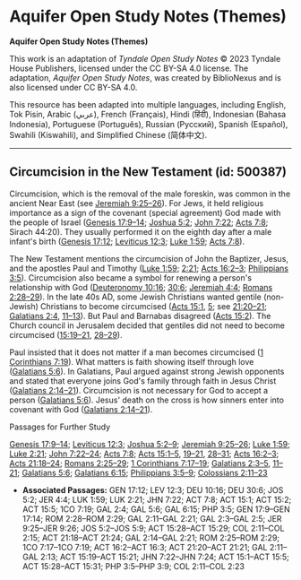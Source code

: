 # Aquifer Open Study Notes (Themes)

**Aquifer Open Study Notes (Themes)**

This work is an adaptation of *Tyndale Open Study Notes* © 2023 Tyndale House Publishers, licensed under the CC BY\-SA 4\.0 license. The adaptation, *Aquifer Open Study Notes*, was created by BiblioNexus and is also licensed under CC BY\-SA 4\.0\.

This resource has been adapted into multiple languages, including English, Tok Pisin, Arabic (عربي), French (Français), Hindi (हिंदी), Indonesian (Bahasa Indonesia), Portuguese (Português), Russian (Русский), Spanish (Español), Swahili (Kiswahili), and Simplified Chinese (简体中文).



--------------------------------

## Circumcision in the New Testament (id: 500387)

Circumcision, which is the removal of the male foreskin, was common in the ancient Near East (see [Jeremiah 9:25–26](https://ref.ly/Jer9:25-Jer9:26)). For Jews, it held religious importance as a sign of the covenant (special agreement) God made with the people of Israel ([Genesis 17:9–14](https://ref.ly/Gen17:9-Gen17:14); [Joshua 5:2](https://ref.ly/Josh5:2); [John 7:22](https://ref.ly/John7:22); [Acts 7:8](https://ref.ly/Acts7:8); Sirach 44:20\). They usually performed it on the eighth day after a male infant's birth ([Genesis 17:12](https://ref.ly/Gen17:12); [Leviticus 12:3](https://ref.ly/Lev12:3); [Luke 1:59](https://ref.ly/Luke1:59); [Acts 7:8](https://ref.ly/Acts7:8)). 

The New Testament mentions the circumcision of John the Baptizer, Jesus, and the apostles Paul and Timothy ([Luke 1:59](https://ref.ly/Luke1:59); [2:21](https://ref.ly/Luke2:21); [Acts 16:2–3](https://ref.ly/Acts16:2-Acts16:3); [Philippians 3:5](https://ref.ly/Phil3:5)). Circumcision also became a symbol for renewing a person's relationship with God ([Deuteronomy 10:16](https://ref.ly/Deut10:16); [30:6](https://ref.ly/Deut30:6); [Jeremiah 4:4](https://ref.ly/Jer4:4); [Romans 2:28–29](https://ref.ly/Rom2:28-Rom2:29)). In the late 40s AD, some Jewish Christians wanted gentile (non\-Jewish) Christians to become circumcised ([Acts 15:1](https://ref.ly/Acts15:1), [5](https://ref.ly/Acts15:5); see [21:20–21](https://ref.ly/Acts21:20-Acts21:21); [Galatians 2:4](https://ref.ly/Gal2:4), [11–13](https://ref.ly/Gal2:11-Gal2:13)). But Paul and Barnabas disagreed ([Acts 15:2](https://ref.ly/Acts15:2)). The Church council in Jerusalem decided that gentiles did not need to become circumcised ([15:19–21](https://ref.ly/Acts15:19-Acts15:21), [28–29](https://ref.ly/Acts15:28-Acts15:29)).

Paul insisted that it does not matter if a man becomes circumcised ([1 Corinthians 7:19](https://ref.ly/1Cor7:19)). What matters is faith showing itself through love ([Galatians 5:6](https://ref.ly/Gal5:6)). In Galatians, Paul argued against strong Jewish opponents and stated that everyone joins God's family through faith in Jesus Christ ([Galatians 2:14–21](https://ref.ly/Gal2:14-Gal2:21)). Circumcision is not necessary for God to accept a person ([Galatians 5:6](https://ref.ly/Gal5:6)). Jesus' death on the cross is how sinners enter into covenant with God ([Galatians 2:14–21](https://ref.ly/Gal2:14-Gal2:21)). 

Passages for Further Study

[Genesis 17:9–14](https://ref.ly/Gen17:9-Gen17:14); [Leviticus 12:3](https://ref.ly/Lev12:3); [Joshua 5:2–9](https://ref.ly/Josh5:2-Josh5:9); [Jeremiah 9:25–26](https://ref.ly/Jer9:25-Jer9:26); [Luke 1:59](https://ref.ly/Luke1:59); [Luke 2:21](https://ref.ly/Luke2:21); [John 7:22–24](https://ref.ly/John7:22-John7:24); [Acts 7:8](https://ref.ly/Acts7:8); [Acts 15:1–5](https://ref.ly/Acts15:1-Acts15:5), [19–21](https://ref.ly/Acts15:19-Acts15:21), [28–31](https://ref.ly/Acts15:28-Acts15:31); [Acts 16:2–3](https://ref.ly/Acts16:2-Acts16:3); [Acts 21:18–24](https://ref.ly/Acts21:18-Acts21:24); [Romans 2:25–29](https://ref.ly/Rom2:25-Rom2:29); [1 Corinthians 7:17–19](https://ref.ly/1Cor7:17-1Cor7:19); [Galatians 2:3–5](https://ref.ly/Gal2:3-Gal2:5), [11–21](https://ref.ly/Gal2:11-Gal2:21); [Galatians 5:6](https://ref.ly/Gal5:6); [Galatians 6:15](https://ref.ly/Gal6:15); [Philippians 3:5–9](https://ref.ly/Phil3:5-Phil3:9); [Colossians 2:11–23](https://ref.ly/Col2:11-Col2:23)

* **Associated Passages:** GEN 17:12; LEV 12:3; DEU 10:16; DEU 30:6; JOS 5:2; JER 4:4; LUK 1:59; LUK 2:21; JHN 7:22; ACT 7:8; ACT 15:1; ACT 15:2; ACT 15:5; 1CO 7:19; GAL 2:4; GAL 5:6; GAL 6:15; PHP 3:5; GEN 17:9–GEN 17:14; ROM 2:28–ROM 2:29; GAL 2:11–GAL 2:21; GAL 2:3–GAL 2:5; JER 9:25–JER 9:26; JOS 5:2–JOS 5:9; ACT 15:28–ACT 15:29; COL 2:11–COL 2:15; ACT 21:18–ACT 21:24; GAL 2:14–GAL 2:21; ROM 2:25–ROM 2:29; 1CO 7:17–1CO 7:19; ACT 16:2–ACT 16:3; ACT 21:20–ACT 21:21; GAL 2:11–GAL 2:13; ACT 15:19–ACT 15:21; JHN 7:22–JHN 7:24; ACT 15:1–ACT 15:5; ACT 15:28–ACT 15:31; PHP 3:5–PHP 3:9; COL 2:11–COL 2:23

